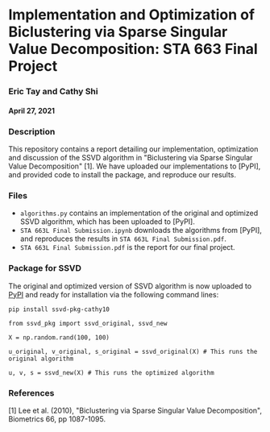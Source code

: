 # Implementation and Optimization of Biclustering via Sparse Singular Value Decomposition: STA 663 Final Project
### Eric Tay and Cathy Shi
#### April 27, 2021

### Description
This repository contains a report detailing our implementation, optimization and discussion of the SSVD algorithm in "Biclustering via Sparse Singular Value Decomposition" [1]. We have uploaded our implementations to [PyPI], and provided code to install the package, and reproduce our results.

### Files
- `algorithms.py` contains an implementation of the original and optimized SSVD algorithm, which has been uploaded to [PyPI].
- `STA 663L Final Submission.ipynb` downloads the algorithms from [PyPI], and reproduces the results in `STA 663L Final Submission.pdf`.
- `STA 663L Final Submission.pdf` is the report for our final project.

### Package for SSVD
The original and optimized version of SSVD algorithm is now uploaded to [PyPI](https://test.pypi.org/project/ssvd-pkg-cathy10/) and ready for installation via the following command lines:

`pip install ssvd-pkg-cathy10`

`from ssvd_pkg import ssvd_original, ssvd_new`

`X = np.random.rand(100, 100)`

`u_original, v_original, s_original = ssvd_original(X) # This runs the original algorithm`

`u, v, s = ssvd_new(X) # This runs the optimized algorithm`

### References

[1] Lee et al. (2010), "Biclustering via Sparse Singular Value Decomposition", Biometrics 66, pp 1087-1095.
